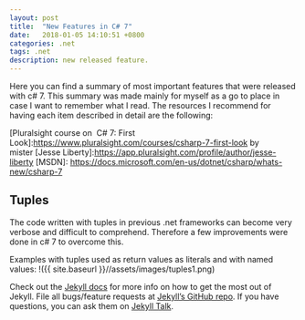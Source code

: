 ```yaml
---
layout: post
title:  "New Features in C# 7"
date:   2018-01-05 14:10:51 +0800
categories: .net
tags: .net
description: new released feature.
---
```

Here you can find a summary of most important features that were released with c# 7.
This summary was made mainly for myself as a go to place in case I want to remember what I read.
The resources I recommend for having each item described in detail are the following:

   [Pluralsight course on  C# 7: First Look]:https://www.pluralsight.com/courses/csharp-7-first-look by mister [Jesse Liberty]:https://app.pluralsight.com/profile/author/jesse-liberty 
   [MSDN]: https://docs.microsoft.com/en-us/dotnet/csharp/whats-new/csharp-7

## Tuples

The code written with tuples in previous .net frameworks can become very verbose and difficult to comprehend.  Therefore a few improvements were done in c# 7 to overcome this.

Examples with tuples used as return values as literals and with named values:
  !({{ site.baseurl }}//assets/images/tuples1.png)










Check out the [Jekyll docs][jekyll-docs] for more info on how to get the most out of Jekyll. File all bugs/feature requests at [Jekyll’s GitHub repo][jekyll-gh]. If you have questions, you can ask them on [Jekyll Talk][jekyll-talk].

[jekyll-docs]: https://jekyllrb.com/docs/home
[jekyll-gh]:   https://github.com/jekyll/jekyll
[jekyll-talk]: https://talk.jekyllrb.com/
